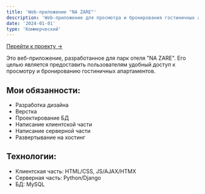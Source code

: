 ```yaml
---
title: 'Web-приложение "NA ZARE"'
description: 'Web-приложение для просмотра и бронирования гостиничных апартаментов онлайн.'
date: '2024-01-01'
type: 'Коммерческий'
---
```


[Перейти к проекту →](https://nazare.by)

Это веб-приложение, разработанное для парк отеля "NA ZARE". Его целью является предоставить пользователям удобный доступ к просмотру и бронированию гостиничных апартаментов.

## Мои обязанности:
- Разработка дизайна
- Верстка
- Проектирование БД
- Написание клиентской части
- Написание серверной части
- Развертывание на хостинг

## Технологии:
- Клиентская часть: HTML/CSS, JS/AJAX/HTMX
- Серверная часть: Python/Django
- БД: MySQL